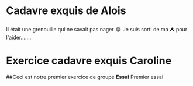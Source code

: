# Cadavre exquis de Alois
Il était une grenouille qui ne savait pas nager :joy:
Je suis sorti de ma :tent: pour l'aider.......

# Exercice cadavre exquis Caroline
##Ceci est notre premier exercice de groupe
**Essai**
Premier essai 